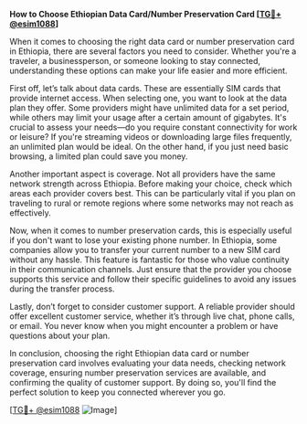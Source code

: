 **How to Choose Ethiopian Data Card/Number Preservation Card [[TG💪+ @esim1088](https://t.me/s/esim1088)]**

When it comes to choosing the right data card or number preservation card in Ethiopia, there are several factors you need to consider. Whether you're a traveler, a businessperson, or someone looking to stay connected, understanding these options can make your life easier and more efficient.

First off, let’s talk about data cards. These are essentially SIM cards that provide internet access. When selecting one, you want to look at the data plan they offer. Some providers might have unlimited data for a set period, while others may limit your usage after a certain amount of gigabytes. It's crucial to assess your needs—do you require constant connectivity for work or leisure? If you're streaming videos or downloading large files frequently, an unlimited plan would be ideal. On the other hand, if you just need basic browsing, a limited plan could save you money.

Another important aspect is coverage. Not all providers have the same network strength across Ethiopia. Before making your choice, check which areas each provider covers best. This can be particularly vital if you plan on traveling to rural or remote regions where some networks may not reach as effectively. 

Now, when it comes to number preservation cards, this is especially useful if you don't want to lose your existing phone number. In Ethiopia, some companies allow you to transfer your current number to a new SIM card without any hassle. This feature is fantastic for those who value continuity in their communication channels. Just ensure that the provider you choose supports this service and follow their specific guidelines to avoid any issues during the transfer process.

Lastly, don’t forget to consider customer support. A reliable provider should offer excellent customer service, whether it’s through live chat, phone calls, or email. You never know when you might encounter a problem or have questions about your plan.

In conclusion, choosing the right Ethiopian data card or number preservation card involves evaluating your data needs, checking network coverage, ensuring number preservation services are available, and confirming the quality of customer support. By doing so, you'll find the perfect solution to keep you connected wherever you go.

[[TG💪+ @esim1088](https://t.me/s/esim1088) ![Image](https://i.postimg.cc/Y0z9fWf4/image.png)]